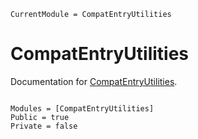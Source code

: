 ```@meta
CurrentModule = CompatEntryUtilities
```

# CompatEntryUtilities

Documentation for [CompatEntryUtilities](https://github.com/JuliaRegistries/CompatEntryUtilities.jl).

```@index
```

```@autodocs
Modules = [CompatEntryUtilities]
Public = true
Private = false
```
